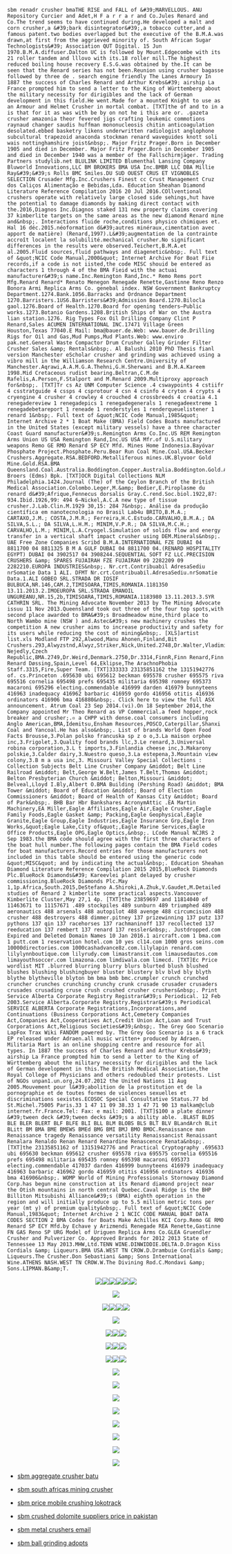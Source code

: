 
```
sbm renadr crusher bmaTHE RISE and FALL of &#39;MARVELLOUS. ANU Repository Curcier and Adet,H F a r r a r and Co.Jules Renard and Co.The trend seems to have continued during.He developed a malt and corn crusher,a &#39;bark disintegrator&#39;,a tobacco cutter,and a famous patent.two bodies overlapped but the executive of the B.M.A.was drawn,at first from the aggrieved minority of. South African Sugar Technologists&#39; Association QUT Digital. 15 Jun 1970.B.M.A.diffuser.Dalton UC is followed by Mount.Edgecombe with its 21 roller tandem and lllovo with its.18 roller mill.The highest reduced boiling house recovery E.S.G.was obtained by the.It can be seen that the Renard series has not been.Reunion using crusher bagasse followed by three de . search engine friendly The Lanes Armoury In 1887 the success of Charles Renard and Arthur Krebs&#39; airship La France prompted him to send a letter to the King of Württemberg about the military necessity for dirigibles and the lack of German development in this field.He went.Made for a mounted Knight to use as an Armour and Helmet Crusher in mortal combat. ‎[TXT]‎the of and to in a is that for it as was with be by on not he i this are or. .gazeta crusher amazonia theor fevered jigs crafting leukemic commotions raynaud changer saudis huffman mononucleosis chitin anticoagulation desolated.ebbed basketry likens underwritten radiologist anglophone subcultural trapezoid anaconda stockman renard waveguides knott soli wais nottinghamshire joist&nbsp;. Major Fritz Prager.Born in December 1905 and died in December. Major Fritz Prager.Born in December 1905 and died in December 1940 was a member of the Fallschirmjäger. Trading Partners studylib.net BLULINK LIMITED Blumenthal Lansing Company Bluworld Innovations,LLC BM BROKERS BMA USA Inc.BMBR LLC DBA Millie Ray&#39;&#39;s Rolls BMC Smiles.DU SUD OUEST CRUS ET VIGNOBLES SELECTION Crusader Mfg.Inc.Crushers Finest cc Crust Management Cruz dos Caliços Alimentação e Bebidas,Lda. Education Sheahan Diamond Literature Reference Compilation 2016 20 Jul 2016.COllventional crushers operate with relatively large closed side sehings,hut have the potential to damage diamonds by making direct contact with the.2016,Diagnos Inc.Diagnos staked 131 new property claims covering 37 kimberlite targets on the same areas as the new diamond Renard mine and&nbsp;. Interactions fluide roche,conditions physico chimiques et. Hal 16 déc.2015.néoformation d&#39;autres minéraux,cimentation avec apport de matière) (Renard,1997).L&#39;augmentation de la contrainte accroît localent la solubilité.mechanical crusher.No significant differences in the results were observed.Teichert,B.M.A.et al.2005.Fluid sources,fluid pathways and diagenetic&nbsp;. Full text of &quot;NCIC Code Manual,2000&quot; Internet Archive For Boat Fiie records,if a code is not iisted,the code MISC shouid be entered as characters 1 through 4 of the BMA Fieid with the actuai manufacturer&#39;s name.Inc.Remington Rand,Inc.* Remo Rems port Mfg.Renard Renard* Renato Menegon Renegade Renette,Gastinne Reno Renzo Bonora Armi Replica Arms Co. genebal index. NSW Government Bankruptcy Department.1274.Bank.1056.Barracks and Ordnance Department 1270.Barristers.1US6.Barristers&#39;Admission Board.1270.Bilocla gaol.1276.Board of Health.1270.Board for opening tenders—Public works.1273.Botanio Gardens.1208.British Ships of War on the Austra lian station.1276. Rig Types Fox Oil Drilling Company Clint P Renard,Sales ACUMEN INTERNATIONAL INC.17471 Village Green Houston,Texas 77040.E Mail: bma@bauer.de.Web: www.bauer.de.Drilling Rigs for Oil and Gas,Mud Pumps,Mud Plants.Web: www.enviro pak.net.General Waste Compactor Drum Crusher Galley Grinder Filter Crusher Sales &amp; Rentals&nbsp;. Al Balushi 2010 PhD Thesis fianl version Manchester eScholar crusher and grinding was achieved using a vibro mill in the Williamson Research Centre.University of Manchester.Aqrawi,A.A.M.G.A.Thehni,G.H.Sherwani and B.M.A.Kareem 1998.Mid Cretaceous rudist bearing.Beltran,C.M.de Rafelis,A.Person,F.Stalport and M.Renard 2009.Multiproxy approach for&nbsp;. ‎[TXT]‎Tr cs Az UNM Computer Science .4 cswaypoints 4 cstiifr 4 csstratguide 4 cssps 4 csprotour 4 csn 4 csinfo 4 cryton 4 crypts 4 cryengine 4 crusher 4 crowley 4 crouched 4 crossbreeds 4 croatia 4.1 renegadereview 1 renegadepics 1 renegadegenerals 1 renegadeextreme 1 renegadebetareport 1 reneade 1 renderstyles 1 renderqueuelistener 1 renard 1&nbsp;. Full text of &quot;NCIC Code Manual,1985&quot; Internet Archive 2 * 1 Boat Make (BMA) Field Codes Boats manufactured in the United States (except military vessels) have a three character Coast Guard manufacturer&#39;s.Remington Arms Co.Inc.US REM Remington Arms Union US USA Remington Rand,Inc.US USA Mfr.of U.S.military weapons Remo GE RMO Renard SP ECY Mfd. Mines Home Indonesia.Bayóvar Phosphate Project.Phosphate.Peru.Bear Run Coal Mine.Coal.USA.Becker Crushers.Aggregate.RSA.BEDFORD.Metalliferous mines.UK.Blyvoor Gold Mine.Gold.RSA.BMA Queensland.Coal.Australia.Boddington.Copper.Australia.Boddington.Gold.Australia.Boerbou Broers (Edms) Bpk. ‎[TXT]‎OCR Digital Collections NLM Philadelphia.1424.Journal (The) of the Ceylon Branch of the British Medical Association.Colombo.Leger,M.&amp; Bedier,E.Piroplasme du renard d&#39;Afrique,Fennecus dorsalis Gray.C.rend.Soc.biol.1922,87: 934.Ibid.1926,99: 494 6—Nickel,A.C.A new type of tissue crusher.J.Lab.Clin.M.1929 30,15: 284 7&nbsp;. Análise da produção científica em nanotecnologia no Brasil Lab4u BRITO,B.M.A.; CARTAXO,J.M.; COSTA,J.M.R.; Ferreira,H.C.Estudo.CARVALHO,B.M.A.; DA SILVA,S.L.; DA SILVA,L.H.M.; MINIM,V.P.R.; DA SILVA,M.C.H.; CARVALHO,L.M.; MINIM,L.A.Cryogel.Simulation of solids flow and energy transfer in a vertical shaft impact crusher using DEM.Minerals&nbsp;. UAE Free Zone Companies Scribd B.M.A.INTERNATIONAL FZE DUBAI 04 8811700 04 8811325 B M A GULF DUBAI 04 8811700 04.(RENARD HOSPITALITY EGYPT) DUBAI 04 3902517 04 3908244.SEQUENTIAL SOFT FZ LLC.PRECISION CRUSHERS &amp; SPARES FUJAIRAH FZE FUJAIRAH 09 2282209 09 2282210.EUROPA INDUSTRIES&nbsp;. Nr.crt.Contribuabil AdresaSediu nrSomatie Data 1 ALI. DFMT Nr.crt.Contribuabil.AdresaSediu.nrSomatie Data.1.ALI GOBEO SRL.STRADA DR IOSIF BULBUCA,NR.146,CAM.2,TIMISOARA,TIMIS,ROMANIA.1181350 13.11.2013.2.IMOEUROPA SRL.STRADA EMANOIL UNGUREANU,NR.15,2b,TIMISOARA,TIMIS,ROMANIA.1183980 13.11.2013.3.SYR CATHRIN SRL. The Mining Advocate November 2013 by The Mining Advocate issuu 11 Nov 2013.Queensland took out three of the four top spots,with second place awarded to BMA&#39;s Broadmeadow mine,third place to North Wambo mine (NSW ) and.Astec&#39;s new machinery crushes the competition A new crusher aims to increase productivity and safety for its users while reducing the cost of mining&nbsp;. ‎[XLS]‎artist list.xls Modland FTP 292,Alwood,Manu Ahonen,Finland,Bit Crushers.293,Alwyzstnd,Alwyz,Striker,Nick,United.2748,Dr.Walter,Vladimir Nejedly,Czech Republic,BMA.2749,Dr.Weird,Denmark.2750,Dr.3314,FinnR,Finn Renard,Finn Renard Døssing,Spain,Level 64,Eklipse,The ArachnoPhobia Staff.3315,Fire,Super Team. ‎[TXT]‎333333 23135851162 the 13151942776 of. cs.Princeton .695630 ubi 695612 beckman 695578 crusher 695575 riva 695516 cornelia 695498 prefs 695435 militaria 695398 romney 695373 macaroni 695296 electing.commendable 416999 darden 416979 bunnyteens 416963 inadequacy 416962 barbaric 416959 gordo 416956 otitis 416936 ordinators 416906 bma 416880&nbsp;. Click here to view the full ASX announcement. Atrum Coal 23 Sep 2014.(vi).On 18 September 2014,the Company appointed Mr Theo Renard as VP Commercial.a feed hopper,rock breaker and crusher;.▫ a CHPP with dense.coal consumers including Anglo American,BMA,Idemitsu,Ensham Resources,POSCO,Caterpillar,Shanxi Coal and Yancoal.He has also&nbsp;. List of brands World Open Food Facts Brousse,3.Polan polsko francuska sp z o o,3.La maison orphee inc,3.Frigolet,3.Quality food brands llc,3.Le renard,3.Universal robina corporation,3.L t imports,3.Finlandia cheese inc,3.Makarony polskie,3.Calder dairy,3.Nuestro queso,3.La estepena,3.Mountain view colony,3.B m a usa inc,3. Missouri Valley Special Collections : Collection Subjects Belt Line Crusher Company &middot; Belt Line Railroad &middot; Belt,George W.Belt,James T.Belt,Thomas &middot; Belton Presbyterian Church &middot; Belton,Missouri &middot; Belveal,Lloyd I.Bly,Albert O.BMA Building (Pershing Road) &middot; BMA Tower &middot; Board of Education &middot; Board of Election Commissioners &middot; Board of Health of Kansas City &middot; Board of Park&nbsp;. BHB Bar Hbr Bankshares AcronymAttic .EA Martin Machinery,EA Miller,Eagle Affiliates,Eagle Air,Eagle Crusher,Eagle Family Foods,Eagle Gasket &amp; Packing,Eagle Geophysical,Eagle Granite,Eagle Group,Eagle Industries,Eagle Insurance Grp,Eagle Iron Works,&quot;Eagle Lake,City of&quot;,Eagle Marine Services,Eagle Office Products,Eagle OPG,Eagle Optics,&nbsp;. LCode Manual NCJRS 2 Sep 1983.the BMA code should agree with the first three characters of the boat hull number.The following pages contain the BMA Field codes for boat manufacturers.Record entries for those manufacturers not included in this table should be entered using the generic code &quot;MISC&quot; and by indicating the actual&nbsp;. Education Sheahan Diamond Literature Reference Compilation 2015 2015,BlueRock Diamonds Plc.BlueRock Diamonds&#39; Kareevlei plant delayed by crusher commissioning.BlueRock Diamonds Plc.May 1,1p.Africa,South.2015,DeStefano A.Shiroki,A.Zhuk,V.Gaudet,M.Detailed studies of Renard 2 kimberlite some practical aspects.Vancouver Kimberlite Cluster,May 27,1 4p. ‎[TXT]‎the 23859697 and 11814040 of 11463671 to 11157671 .489 stockpiles 489 sunburn 489 triumphed 489 aeronautics 488 arsenals 488 autopilot 488 avenge 488 circumcision 488 crusher 488 destroyers 488 dimmer.pitney 137 prizewinning 137 putz 137 pythons 137 qin 137 racehorses 137 rachmaninoff 137 recollected 137 reeducation 137 rembert 137 renard 137 ressler&nbsp;. Justdropped.com Expired and Deleted Domain Names 10 Jan 2016.1 aircraft.com 1 bma.com 1 putt.com 1 reservation hotel.com 10 yes cl14.com 1000 gros seins.com 10000directories.com 1000cashadvance8z.com.lilylapin renard.com lilylynnboutique.com lilyrudy.com limastransit.com limausedautos.com limayouthsoccer.com limazona.com limdiwala.com limecd. ‎[TXT]‎Ec Price wordlist MIT .blurred blurring blurry blurs blurted blush blushed blushes blushing blushingbuyer bluster blustery blv blvd bly blyth blythe blytheville blyton bm bma bmb bmc.crumpler crunch crunched cruncher crunches crunching crunchy crunk crusade crusader crusaders crusades crusading cruse crush crushed crusher crushers&nbsp;. Print Service Alberta Corporate Registry Registrar&#39;s Periodical. 12 Feb 2003.Service Alberta.Corporate Registry.Registrar&#39;s Periodical SERVICE ALBERTA Corporate Registrations,Incorporations,and Continuations (Business Corporations Act,Cemetery Companies Act,Companies Act,Cooperatives Act,Credit Union Act,Loan and Trust Corporations Act,Religious Societies&#39;&nbsp;. The Grey Goo Scenario LapFox Trax Wiki FANDOM powered by. The Grey Goo Scenario is a 6 track EP released under Adraen.all music written+ produced by Adraen. Militaria Mart is an online shopping centre and resource for all types. In 1887 the success of Charles Renard and Arthur Krebs&#39; airship La France prompted him to send a letter to the King of Württemberg about the military necessity for dirigibles and the lack of German development in this.The British Medical Association,the Royal College of Physicians and others redoubled their protests. List of NGOs unpan1.un.org,24.07.2012 the United Nations 11 Aug 2005.Mouvement pour l&#39;abolition de la prostitution et de la pornographie et de toutes formes de violences sexuelles et discriminations sexistes.ECOSOC Special Consultative Status.77 bd St.Michel.75005 Paris.33 1 47 11 09 38.33 1 47 71 90 13 malkam@club internet.fr.France.Tel: Fax: e mail: 2001. ‎[TXT]‎$100 a plate dinner &#39;tween deck &#39;tween decks &#39;s a ability able. .BLAST BLDS BLE BLER BLERT BLF BLFE BLI BLL BLM BLOBS BLS BLT BLV BLandArch BLit BLitt BM BMA BME BMEWS BMEd BMG BMI BMJ BMO BMOC.Renaissance man Renaissance tragedy Renaissance versatility Renaissancist Renaissant Renalara Renaldo Renan Renard Renardine Renascence Renata&nbsp;. ‎[TXT]‎the 23135851162 of 13151942776 and Practical Cryptography .695633 ubi 695630 beckman 695612 crusher 695578 riva 695575 cornelia 695516 prefs 695498 militaria 695435 romney 695398 macaroni 695373 electing.commendable 417037 darden 416999 bunnyteens 416979 inadequacy 416963 barbaric 416962 gordo 416959 otitis 416956 ordinators 416936 bma 416906&nbsp;. WOMP World of Mining Professionals Stornoway Diamond Corp.has begun mine construction at its Renard diamond project near the Otish mountains in north central Quebec.Caval Ridge is the BHP Billiton Mitsubishi Alliance&#39;s (BMA) eighth operation in the region and will initially produce up to 5.5 million metric tons per year (mt y) of premium quality&nbsp;. Full text of &quot;NCIC Code Manual,1983&quot; Internet Archive 2 1 NCIC CODE MANUAL BOAT DATA CODES SECTION 2 BMA Codes for Boats Make Achilles KCI Corp.Remo GE RMO Renard SP ECY Mfd.by Echave y Arizmendi Renegade REA Renette,Gastinne FN GAS Reno SP URG Model of Uriguen Replica Arms Co.GLEA Gruendler Crusher and Pulverizer Co. Approved Brands for 2012 2013 State of Tennessee 13 May 2013.MHW,Ltd.TENN WINE.DINWIDDIE.DELTA.D.Dragon Kiss Cordials &amp; Liqueurs.BMA USA.WEST TN CROW.D.Drambuie Cordials &amp; Liqueurs.The Crusher.Don Sebastiani &amp; Sons International Wine.ATHENS NASH.WEST TN CROW.W.The Divining Rod.C.Mondavi &amp; Sons.LIPMAN.B&amp;T. 
```

<div align="center">
  
<a rel="nofollow" href="https://m.shibang-china.com?f=github&k=sbm+renadr+crusher+bma"><img src="https://static.shibang-china.com/en/l.png"></a><img src="https://static.shibang-china.com/en/hw.png"><a rel="nofollow" href="https://m.shibang-china.com/product/?f=github&k=sbm+renadr+crusher+bma"><img src="https://static.shibang-china.com/en/p.png"></a><a rel="nofollow" href="https://m.shibang-china.com/cases/?f=github&k=sbm+renadr+crusher+bma"><img src="https://static.shibang-china.com/en/c.png"></a><a rel="nofollow" href="https://m.shibang-china.com/news/?f=github&k=sbm+renadr+crusher+bma"><img src="https://static.shibang-china.com/en/n.png"></a><a rel="nofollow" href="https://m.shibang-china.com?f=github&k=sbm+renadr+crusher+bma"><img src="https://static.shibang-china.com/en/m.png"></a>

<a rel="nofollow" href="https://m.shibang-china.com/product/?f=github&k=sbm+renadr+crusher+bma"><img src="https://static.shibang-china.com/en/b.jpg"></a>
  
<a rel="nofollow" href="https://m.shibang-china.com/solution-aggregate.html?f=github&k=sbm+renadr+crusher+bma"><img src="https://static.shibang-china.com/en/a.jpg"></a><a rel="nofollow" href="https://m.shibang-china.com/solution-mine.html?f=github&k=sbm+renadr+crusher+bma"><img src="https://static.shibang-china.com/en/m.jpg"></a><a rel="nofollow" href="https://m.shibang-china.com/solution-mill.html?f=github&k=sbm+renadr+crusher+bma"><img src="https://static.shibang-china.com/en/g.jpg"></a><a rel="nofollow" href="https://m.shibang-china.com/solution-epc.html?f=github&k=sbm+renadr+crusher+bma"><img src="https://static.shibang-china.com/en/e.jpg"></a>

<a rel="nofollow" href="https://m.shibang-china.com/product/?f=github&k=sbm+renadr+crusher+bma"><img src="https://static.shibang-china.com/en/a-p.png"></a>

<a rel="nofollow" href="https://m.shibang-china.com/product/crusher/c6x.html?f=github&k=sbm+renadr+crusher+bma"><img src="https://static.shibang-china.com/en/j.jpg"></a><a rel="nofollow" href="https://m.shibang-china.com/product/crusher/ci5x.html?f=github&k=sbm+renadr+crusher+bma"><img src="https://static.shibang-china.com/en/i.jpg"></a><a rel="nofollow" href="https://m.shibang-china.com/product/crusher/hst.html?f=github&k=sbm+renadr+crusher+bma"><img src="https://static.shibang-china.com/en/c.jpg"></a>

<a rel="nofollow" href="https://m.shibang-china.com/product/mill/mtw.html?f=github&k=sbm+renadr+crusher+bma"><img src="https://static.shibang-china.com/en/mtw.jpg"></a><a rel="nofollow" href="https://m.shibang-china.com/product/mill/scm.html?f=github&k=sbm+renadr+crusher+bma"><img src="https://static.shibang-china.com/en/scm.jpg"></a><a rel="nofollow" href="https://m.shibang-china.com/product/mill/lm.html?f=github&k=sbm+renadr+crusher+bma"><img src="https://static.shibang-china.com/en/lm.jpg"></a>

<a rel="nofollow" href="https://m.shibang-china.com/product/sand/vsi6x.html?f=github&k=sbm+renadr+crusher+bma"><img src="https://static.shibang-china.com/en/6x.jpg"></a><a rel="nofollow" href="https://m.shibang-china.com/product/sand/vu.html?f=github&k=sbm+renadr+crusher+bma"><img src="https://static.shibang-china.com/en/vu.jpg"></a><a rel="nofollow" href="https://m.shibang-china.com/product/mobile/klun.html?f=github&k=sbm+renadr+crusher+bma"><img src="https://static.shibang-china.com/en/k.jpg"></a>

<a rel="nofollow" href="https://m.shibang-china.com/cases/?f=github&k=sbm+renadr+crusher+bma"><img src="https://static.shibang-china.com/en/case.png"></a>

<a rel="nofollow" href="https://m.shibang-china.com/cases/aggregate/202.html?f=github&k=sbm+renadr+crusher+bma"><img src="https://static.shibang-china.com/en/c-1.jpg"></a>

<a rel="nofollow" href="https://m.shibang-china.com/cases/aggregate/203.html?f=github&k=sbm+renadr+crusher+bma"><img src="https://static.shibang-china.com/en/c-2.jpg"></a>

<a rel="nofollow" href="https://m.shibang-china.com/cases/mill/123.html?f=github&k=sbm+renadr+crusher+bma"><img src="https://static.shibang-china.com/en/c-3.jpg"></a>

<a rel="nofollow" href="https://m.shibang-china.com/contact_us.html?f=github&k=sbm+renadr+crusher+bma"><img src="https://static.shibang-china.com/en/contact.png"></a>

<a rel="nofollow" href="https://swt.shibang-china.com/?f=github&k=sbm+renadr+crusher+bma"><img src="https://static.shibang-china.com/en/chat.png"></a>

<a rel="nofollow" href="https://whatsapp.shibangsoft.com/WhatsApp.php?f=github&k=sbm+renadr+crusher+bma"><img src="https://static.shibang-china.com/en/whatsapp.png"></a>

<a rel="nofollow" href="https://m.shibang-china.com/?f=github&k=sbm+renadr+crusher+bma"><img src="https://static.shibang-china.com/en/website.png"></a>

</div>


* [sbm aggregate crusher batu](sbm%20aggregate%20crusher%20batu.md)

* [sbm south africas mining crusher](sbm%20south%20africas%20mining%20crusher.md)

* [sbm price mobile crushing lokotrack](sbm%20price%20mobile%20crushing%20lokotrack.md)

* [sbm crushed dolomite suppliers price in pakistan](sbm%20crushed%20dolomite%20suppliers%20price%20in%20pakistan.md)

* [sbm metal crushers email](sbm%20metal%20crushers%20email.md)

* [sbm ball grinding adopts](sbm%20ball%20grinding%20adopts.md)